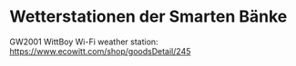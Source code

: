# Wetterstationen der Smarten Bänke
GW2001 WittBoy Wi-Fi weather station: https://www.ecowitt.com/shop/goodsDetail/245
